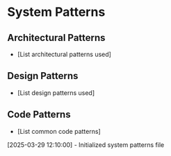 # System Patterns

## Architectural Patterns
- [List architectural patterns used]

## Design Patterns
- [List design patterns used]

## Code Patterns
- [List common code patterns]

[2025-03-29 12:10:00] - Initialized system patterns file